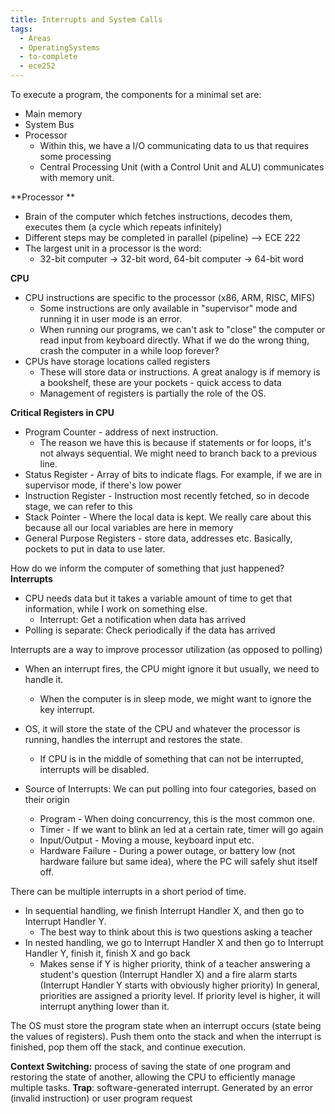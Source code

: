 ```yaml
---
title: Interrupts and System Calls
tags:
  - Areas
  - OperatingSystems
  - to-complete
  - ece252
---
```

To execute a program, the components for a minimal set are:
- Main memory
- System Bus
- Processor
	- Within this, we have a I/O communicating data to us that requires some processing
	- Central Processing Unit (with a Control Unit and ALU) communicates with memory unit.

**Processor **
- Brain of the computer which fetches instructions, decodes them, executes them (a cycle which repeats infinitely)
- Different steps may be completed in parallel (pipeline) --> ECE 222
- The largest unit in a processor is the word: 
	- 32-bit computer -> 32-bit word, 64-bit computer -> 64-bit word

**CPU**
- CPU instructions are specific to the processor (x86, ARM, RISC, MIFS)
	- Some instructions are only available in "supervisor" mode and running it in user mode is an error.
	- When running our programs, we can't ask to "close" the computer or read input from keyboard directly. What if we do the wrong thing, crash the computer in a while loop forever?
- CPUs have storage locations called registers
	- These will store data or instructions. A great analogy is if memory is a bookshelf, these are your pockets - quick access to data
	- Management of registers is partially the role of the OS. 

**Critical Registers in CPU**
- Program Counter - address of next instruction. 
	- The reason we have this is because if statements or for loops, it's not always sequential. We might need to branch back to a previous line. 
- Status Register - Array of bits to indicate flags. For example, if we are in supervisor mode, if there's low power
- Instruction Register - Instruction most recently fetched, so in decode stage, we can refer to this
- Stack Pointer - Where the local data is kept. We really care about this because all our local variables are here in memory
- General Purpose Registers - store data, addresses etc. Basically, pockets to put in data to use later.

How do we inform the computer of something that just happened? **Interrupts**
- CPU needs data but it takes a variable amount of time to get that information, while I work on something else.
	- Interrupt: Get a notification when data has arrived
- Polling is separate: Check periodically if the data has arrived

Interrupts are a way to improve processor utilization (as opposed to polling)
- When an interrupt fires, the CPU might ignore it but usually, we need to handle it.
	- When the computer is in sleep mode, we might want to ignore the key interrupt.
- OS, it will store the state of the CPU and whatever the processor is running, handles the interrupt and restores the state.
	- If CPU is in the middle of something that can not be interrupted, interrupts will be disabled. 

- Source of Interrupts: We can put polling into four categories, based on their origin
	- Program - When doing concurrency, this is the most common one.
	- Timer - If we want to blink an led at a certain rate, timer will go again
	- Input/Output - Moving a mouse, keyboard input etc.
	- Hardware Failure - During a power outage, or battery low (not hardware failure but same idea), where the PC will safely shut itself off.

There can be multiple interrupts in a short period of time. 
- In sequential handling, we finish Interrupt Handler X, and then go to Interrupt Handler Y.
	- The best way to think about this is two questions asking a teacher
- In nested handling, we go to Interrupt Handler X and then go to Interrupt Handler Y, finish it, finish X and go back
	- Makes sense if Y is higher priority, think of a teacher answering a student's question (Interrupt Handler X) and a fire alarm starts (Interrupt Handler Y starts with obviously higher priority)
In general, priorities are assigned a priority level. If priority level is higher, it will interrupt anything lower than it.

The OS must store the program state when an interrupt occurs (state being the values of registers). Push them onto the stack and when the interrupt is finished, pop them off the stack, and continue execution.

**Context Switching:** process of saving the state of one program and restoring the state of another, allowing the CPU to efficiently manage multiple tasks.
**Trap**: software-generated interrupt. Generated by an error (invalid instruction) or user program request
